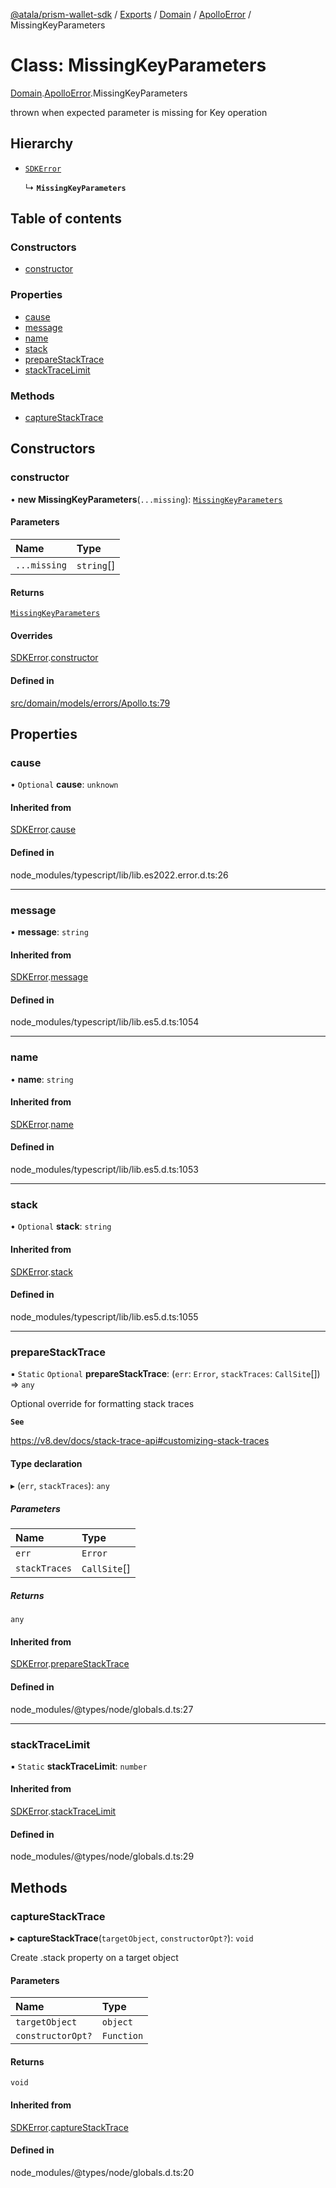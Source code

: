 [@atala/prism-wallet-sdk](../README.md) / [Exports](../modules.md) / [Domain](../modules/Domain.md) / [ApolloError](../modules/Domain.ApolloError.md) / MissingKeyParameters

# Class: MissingKeyParameters

[Domain](../modules/Domain.md).[ApolloError](../modules/Domain.ApolloError.md).MissingKeyParameters

thrown when expected parameter is missing for Key operation

## Hierarchy

- [`SDKError`](Domain.CommonError.SDKError.md)

  ↳ **`MissingKeyParameters`**

## Table of contents

### Constructors

- [constructor](Domain.ApolloError.MissingKeyParameters.md#constructor)

### Properties

- [cause](Domain.ApolloError.MissingKeyParameters.md#cause)
- [message](Domain.ApolloError.MissingKeyParameters.md#message)
- [name](Domain.ApolloError.MissingKeyParameters.md#name)
- [stack](Domain.ApolloError.MissingKeyParameters.md#stack)
- [prepareStackTrace](Domain.ApolloError.MissingKeyParameters.md#preparestacktrace)
- [stackTraceLimit](Domain.ApolloError.MissingKeyParameters.md#stacktracelimit)

### Methods

- [captureStackTrace](Domain.ApolloError.MissingKeyParameters.md#capturestacktrace)

## Constructors

### constructor

• **new MissingKeyParameters**(`...missing`): [`MissingKeyParameters`](Domain.ApolloError.MissingKeyParameters.md)

#### Parameters

| Name | Type |
| :------ | :------ |
| `...missing` | `string`[] |

#### Returns

[`MissingKeyParameters`](Domain.ApolloError.MissingKeyParameters.md)

#### Overrides

[SDKError](Domain.CommonError.SDKError.md).[constructor](Domain.CommonError.SDKError.md#constructor)

#### Defined in

[src/domain/models/errors/Apollo.ts:79](https://github.com/hyperledger/identus-edge-agent-sdk-ts/blob/2cdbf1ede368164be3dd56f3e362e76e94d48b48/src/domain/models/errors/Apollo.ts#L79)

## Properties

### cause

• `Optional` **cause**: `unknown`

#### Inherited from

[SDKError](Domain.CommonError.SDKError.md).[cause](Domain.CommonError.SDKError.md#cause)

#### Defined in

node_modules/typescript/lib/lib.es2022.error.d.ts:26

___

### message

• **message**: `string`

#### Inherited from

[SDKError](Domain.CommonError.SDKError.md).[message](Domain.CommonError.SDKError.md#message)

#### Defined in

node_modules/typescript/lib/lib.es5.d.ts:1054

___

### name

• **name**: `string`

#### Inherited from

[SDKError](Domain.CommonError.SDKError.md).[name](Domain.CommonError.SDKError.md#name)

#### Defined in

node_modules/typescript/lib/lib.es5.d.ts:1053

___

### stack

• `Optional` **stack**: `string`

#### Inherited from

[SDKError](Domain.CommonError.SDKError.md).[stack](Domain.CommonError.SDKError.md#stack)

#### Defined in

node_modules/typescript/lib/lib.es5.d.ts:1055

___

### prepareStackTrace

▪ `Static` `Optional` **prepareStackTrace**: (`err`: `Error`, `stackTraces`: `CallSite`[]) => `any`

Optional override for formatting stack traces

**`See`**

https://v8.dev/docs/stack-trace-api#customizing-stack-traces

#### Type declaration

▸ (`err`, `stackTraces`): `any`

##### Parameters

| Name | Type |
| :------ | :------ |
| `err` | `Error` |
| `stackTraces` | `CallSite`[] |

##### Returns

`any`

#### Inherited from

[SDKError](Domain.CommonError.SDKError.md).[prepareStackTrace](Domain.CommonError.SDKError.md#preparestacktrace)

#### Defined in

node_modules/@types/node/globals.d.ts:27

___

### stackTraceLimit

▪ `Static` **stackTraceLimit**: `number`

#### Inherited from

[SDKError](Domain.CommonError.SDKError.md).[stackTraceLimit](Domain.CommonError.SDKError.md#stacktracelimit)

#### Defined in

node_modules/@types/node/globals.d.ts:29

## Methods

### captureStackTrace

▸ **captureStackTrace**(`targetObject`, `constructorOpt?`): `void`

Create .stack property on a target object

#### Parameters

| Name | Type |
| :------ | :------ |
| `targetObject` | `object` |
| `constructorOpt?` | `Function` |

#### Returns

`void`

#### Inherited from

[SDKError](Domain.CommonError.SDKError.md).[captureStackTrace](Domain.CommonError.SDKError.md#capturestacktrace)

#### Defined in

node_modules/@types/node/globals.d.ts:20
